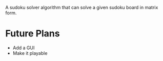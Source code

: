 A sudoku solver algorithm that can solve a given sudoku board in matrix form.
# Future Plans
- Add a GUI
- Make it playable
